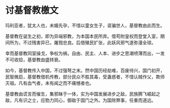 # 讨基督教檄文

玛利亚者，犹太人也，未婚先孕，不惜以童女生子，诓骗世人，基督教由此而生。

基督教在诞生之初，即为异端邪教，为本国本民所弃。借苟附皇权而登堂入室，期间所为，不过残害异已，屠戮忠良。后借殖民扩张，此妖风邪气遂弥漫全球。

幸而基督教同室操戈，争权为祸，自由、民主、人本、进步之思潮喷薄而出，一发不可收拾，基督教由盛转衰。

如今，基督教传入中国，不过强弩之末。然中国历经劫难，百废待兴，国门初开，民智微启，基督教借机传教，部分民众不胜其毒，受蛊惑者，不惜认贼作父，欺师灭祖。凡有血气者，未有闻之而不痛憾者也。

基督教由谎言而催生，集邪昧于一体，实为中国发展进步之敌，民族腾飞崛起之敌，凡有识之士，应勠力同心，御敌于国门之外。为国除弊事，任重而道远。